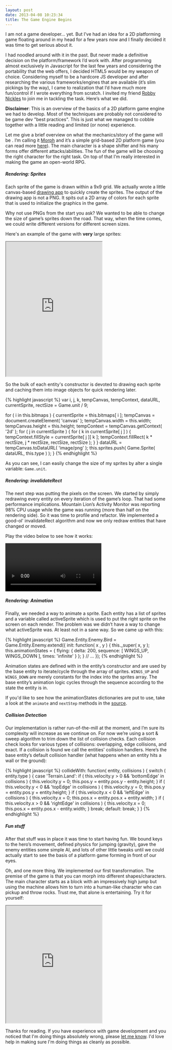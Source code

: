```yaml
---
layout: post
date: 2013-04-08 10:23:34
title: The Game Engine Begins
---
```

I am not a game developer... yet. But I&#8217;ve had an idea for a 2D
platforming game floating around in my head for a few years now and I
finally decided it was time to get serious about it.

I had noodled around with it in the past. But never made a definitive
decision on the platform/framework I&#8217;d work with. After programming
almost exclusively in Javascript for the last few years and considering the portability that the
web offers, I decided HTML5 would be my weapon of choice. Considering
myself to be a hardcore JS developer and after researching the various
frameworks/engines that are available (it&#8217;s slim pickings by the way),
I came to realization that I&#8217;d have much more fun/control if I
wrote everything from scratch. I invited my friend
[Robby Nickles](http://github.com/robbynickles) to join me in tackling the task.
Here&#8217;s what we did.

**Disclaimer**: This is an overview of the basics of a 2D platform game
engine we had to
develop. Most of the techniques are probably not considered to be game
dev "best practices". This is just what we managed to cobble together
with a little reading and limited (or none) experience.

Let me give a brief overview on what the mechanics/story of the game will
be . I&#8217;m calling it [Morph](http://github.com/blacktunnel/morph) and it&#8217;s a simple grid-based
2D platform game (you can read more
[here](http://blacktunnel.github.io/morph/design)). The main character
is a shape shifter and his many forms offer different attacks/abilities.
The fun of the game will be choosing the right character for the right
task. On top of that I&#8217;m really interested in making the game an
open-world RPG.

##### Rendering: Sprites
Each sprite of the game is drawn within a 9x9 grid. We actually wrote a
little canvas-based [drawing app](http://blacktunnel.github.io/morph/draw)
to quickly create the sprites. The output of the drawing app is not a
PNG. It spits out a 2D array of colors for each sprite that is
used to initialize the graphics in the game.

Why not use PNGs from the start you ask? We wanted to be able to change
the size of game&#8217;s sprites down the road. That way, when the time comes,
we could write different versions for different screen sizes.

Here's an example of the game with **very** large sprites:

<iframe src="http://blacktunnel.github.io/morph/preview/embed/?level=mini" height="420"></iframe>

So the bulk of each entity's constructor is devoted to drawing each
sprite and caching them into image objects for quick rendering later.

{% highlight javascript %}
var i, j, k,
    tempCanvas, tempContext,
    dataURL, currentSprite,
    rectSize = Game.unit / 9;

for ( i in this.bitmaps ) {
    currentSprite = this.bitmaps[ i ];
    tempCanvas = document.createElement( 'canvas' );
    tempCanvas.width = this.width;
    tempCanvas.height = this.height;
    tempContext = tempCanvas.getContext( '2d' );
    for ( j in currentSprite ) {
        for ( k in currentSprite[ j ] ) {
            tempContext.fillStyle = currentSprite[ j ][ k ];
            tempContext.fillRect( k * rectSize, j * rectSize, rectSize, rectSize );
        }
    }
    dataURL = tempCanvas.toDataURL( 'image/png' );
    this.sprites.push( Game.Sprite( dataURL, this.type ) );
}
{% endhighlight %}

As you can see, I can easily change the size of my sprites by alter a
single variable: `Game.unit`.

##### Rendering: invalidateRect

The next step was putting the pixels on the screen. We started by simply
redrawing every entity on every iteration of the game&#8217;s loop. That had
some performance implications. Mountain Lion&#8217;s Activity Monitor was
reporting 98% CPU usage while the game was running (more than half on
the rendering side). So it was time to profile and refactor. We
implemented a good-ol' invalidateRect algorithm and now we only redraw
entities that have changed or moved.

Play the video below to see how it works:

<video src="/video/morph-invalidate-rect.mov" preload="auto" controls></video>

##### Rendering: Animation

Finally, we needed a way to animate a sprite. Each entity has a list of
sprites and a variable called activeSprite which is used to put the
right sprite on the screen on each render. The problem was we didn&#8217;t have a way
to change what activeSprite was. At least not in a sane way. So we came
up with this:

{% highlight javascript %}
Game.Entity.Enemy.Bird = Game.Entity.Enemy.extend({
    init: function( x , y ) {
        this._super( x, y );
        this.animationStates = {
            flying: {
                delta: 200,
                sequence: [ WINGS_UP, WINGS_DOWN ],
                times: 'infinite'
            }
        };
    }
    // ...
});
{% endhighlight %}

Animation states are defined with in the entity&#8217;s constructor and are
used by the base entity to iterate/cycle through the array of sprites.
`WINGS_UP` and `WINGS_DOWN` are merely constants for the index into the
sprites array. The base entity&#8217;s animation logic cycles through the
sequence according to the state the entity is in.

If you'd like to see how the animationStates dictionaries are put to
use, take a look at the `animate` and `nextStep` methods in the
[source](https://github.com/blacktunnel/morph/blob/7a9290d9dc644659a431fbc791cd6fc39ca0c05c/game/entity.js#L50).

##### Collision Detection

Our implementation is rather run-of-the-mill at the moment, and I&#8217;m sure
its complexity will increase as we continue on. For now we&#8217;re using a sort
& sweep algorithm to trim down the list of collision checks. Each collision
check looks for various types of collisions: overlapping, edge
collisions, and exact. If a collision is found we call the entities'
collision handlers. Here&#8217;s the base entity&#8217;s default collision handler
(what happens when an entity hits a wall or the ground):

{% highlight javascript %}
collideWith: function( entity, collisions ) {
    switch ( entity.type ) {
        case 'Terrain.Land':
            if ( this.velocity.y > 0 && 'bottomEdge' in collisions ) {
                this.velocity.y = 0;
                this.pos.y = entity.pos.y - entity.height;
            }
            if ( this.velocity.y < 0 && 'topEdge' in collisions ) {
                this.velocity.y = 0;
                this.pos.y = entity.pos.y + entity.height;
            }
            if ( this.velocity.x < 0 && 'leftEdge' in collisions ) {
                this.velocity.x = 0;
                this.pos.x = entity.pos.x + entity.width;
            }
            if ( this.velocity.x > 0 && 'rightEdge' in collisions ) {
                this.velocity.x = 0;
                this.pos.x = entity.pos.x - entity.width;
            }
            break;
        default: break;
    }
}
{% endhighlight %}

##### Fun stuff

After that stuff was in place it was time to start having fun. We bound
keys to the hero&#8217;s movement, defined physics for jumping (gravity),
gave the enemy entities some simple AI, and lots of
other little tweaks until we could actually start to see the basis of a
platform game forming in front of our eyes.

Oh, and one more thing. We implemented our first transformation. The
premise of the game is that you can morph into different
shapes/characters. The main character starts as a block with an impressively high jump
but using the machine allows him to turn into a human-like
character who can pickup and throw rocks. Trust me, that alone is
entertaining. Try it for yourself:

<iframe src="http://blacktunnel.github.io/morph/preview/embed" height="366"></iframe>

Thanks for reading. If you have experience with game development and you
noticed that I'm doing things absolutely wrong, please
<a target="_blank" href="https://twitter.com/share?text=Hey %40tybenz! You're doing it wrong. ">let me know</a>.
I'd love help in making sure I'm doing things as cleanly as possible.

